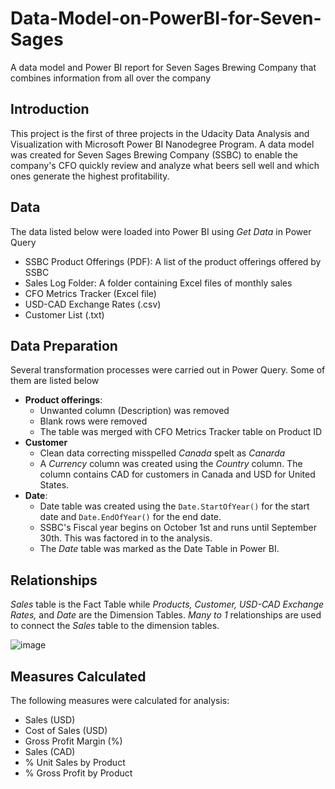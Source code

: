 # Data-Model-on-PowerBI-for-Seven-Sages
A data model and Power BI report for Seven Sages Brewing Company that combines information from all over the company

## Introduction
This project is the first of three projects in the Udacity Data Analysis and Visualization with Microsoft Power BI Nanodegree Program. A data model was created for Seven Sages Brewing Company (SSBC) to enable the company's CFO quickly review and analyze what beers sell well and which ones generate the highest profitability.

## Data
The data listed below were loaded into Power BI using _Get Data_ in Power Query
* SSBC Product Offerings (PDF): A list of the product offerings offered by SSBC
* Sales Log Folder: A folder containing Excel files of monthly sales
* CFO Metrics Tracker (Excel file)
* USD-CAD Exchange Rates (.csv)
* Customer List (.txt)

## Data Preparation
Several transformation processes were carried out in Power Query. Some of them are listed below
* **Product offerings**:
  * Unwanted column (Description) was removed
  * Blank rows were removed
  * The table was merged with CFO Metrics Tracker table on Product ID
* **Customer**
  * Clean data correcting misspelled _Canada_ spelt as _Canarda_
  * A _Currency_ column was created using the _Country_ column. The column contains CAD for customers in Canada and USD for United States.
* **Date**:
  * Date table was created using the `Date.StartOfYear()` for the start date and `Date.EndOfYear()` for the end date.
  * SSBC's Fiscal year begins on October 1st and runs until September 30th. This was factored in to the analysis.
  * The _Date_ table was marked as the Date Table in Power BI.

## Relationships
_Sales_ table is the Fact Table while _Products, Customer, USD-CAD Exchange Rates,_ and _Date_ are the Dimension Tables.
_Many to 1_ relationships are used to connect the _Sales_ table to the dimension tables.

![image](https://user-images.githubusercontent.com/67699946/182036142-bbc51a26-4d51-4a01-9f83-e2eb7b637ab7.png)

## Measures Calculated
The following measures were calculated for analysis:
* Sales (USD)
* Cost of Sales (USD)
* Gross Profit Margin (%)
* Sales (CAD)
* % Unit Sales by Product
* % Gross Profit by Product

